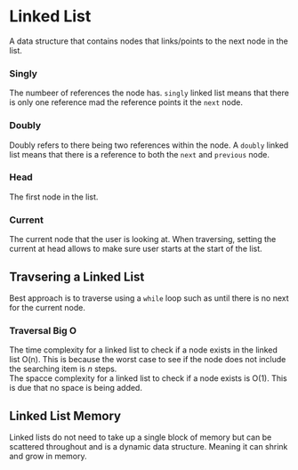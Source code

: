 # Linked List
A data structure that contains nodes that links/points to the next node in the list.

### Singly
The numbeer of references the node has. `singly` linked list means that there is only one reference mad the reference points it the `next` node.

### Doubly
Doubly refers to there being two references within the node. A `doubly` linked list means that there is a reference to both the `next` and `previous` node.

### Head
The first node in the list.

### Current
The current node that the user is looking at. When traversing, setting the current at head allows to make sure user starts at the start of the list.

## Travsering a Linked List
Best approach is to traverse using a `while` loop such as until there is no next for the current node. 

### Traversal Big O
The time complexity for a linked list to check if a node exists in the linked list O(n). This is because the worst case to see if the node does not include the searching item
is *n* steps.  
The spacce complexity for a linked list to check if a node exists is O(1). This is due that no space is being added.

## Linked List Memory
Linked lists do not need to take up a single block of memory but can be scattered throughout and is a dynamic data structure. Meaning it can shrink and grow in memory.
